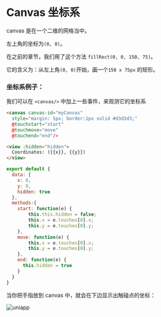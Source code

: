 # Canvas 坐标系

canvas 是在一个二维的网格当中。

左上角的坐标为```(0, 0)```。

在之前的章节，我们用了这个方法 ```fillRect(0, 0, 150, 75)```。

它的含义为：从左上角```(0, 0)```开始，画一个```150 x 75px``` 的矩形。

### 坐标系例子：

我们可以在 ```<canvas/>``` 中加上一些事件，来观测它的坐标系

```html
<canvas canvas-id="myCanvas"
  style="margin: 5px; border:1px solid #d3d3d3;"
  @touchstart="start"
  @touchmove="move"
  @touchend="end"/>

<view :hidden="hidden">
  Coordinates: ({{x}}, {{y}})
</view>
```

```javascript
export default {
  data: {
    x: 0,
    y: 0,
    hidden: true
  },
  methods:{
    start: function(e) {
        this.this.hidden = false;
        this.x = e.touches[0].x;
        this.y = e.touches[0].y;
    },
    move: function(e) {
        this.x = e.touches[0].x;
        this.y = e.touches[0].y;
    },
    end: function(e) {
      this.hidden = true
    }
  }
}
```

当你把手指放到 canvas 中，就会在下边显示出触碰点的坐标：

![uniapp](//img-cdn-qiniu.dcloud.net.cn/uniapp/images/coordinates.gif?t=201859)

